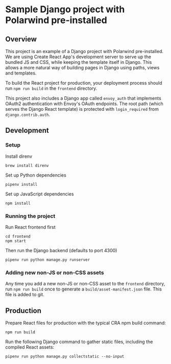 # Sample Django project with Polarwind pre-installed

## Overview

This project is an example of a Django project with Polarwind pre-installed. We are using
Create React App's development server to serve up the bundled JS and CSS, while keeping
the template itself in Django. This allows a more natural way of building pages in Django
using paths, views and templates.

To build the React project for production, your deployment process should run `npm run build` in the `frontend` directory.

This project also includes a Django app called `envoy_auth` that implements OAuth2
authentication with Envoy's OAuth endpoints. The root path (which serves the Django React
template) is protected with `login_required` from `django.contrib.auth`.

## Development

### Setup

Install direnv

```
brew install direnv
```

Set up Python dependencies

```
pipenv install
```

Set up JavaScript dependencies

```
npm install
```

### Running the project

Run React frontend first

```
cd frontend
npm start
```

Then run the Django backend (defaults to port 4300)

```
pipenv run python manage.py runserver
```

### Adding new non-JS or non-CSS assets

Any time you add a new non-JS or non-CSS asset to the `frontend` directory, run `npm run build` once to generate a `build/asset-manifest.json` file. This file is added to git.

## Production

Prepare React files for production with the typical CRA npm build command:

```
npm run build
```

Run the following Django command to gather static files, including the compiled React assets:

```
pipenv run python manage.py collectstatic --no-input
```
